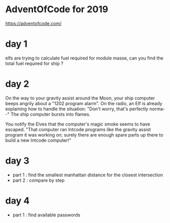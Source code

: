 # AdventOfCode for 2019

https://adventofcode.com/

# day 1
elfs are trying to calculate fuel required for module masse, can you find the total fuel required for ship ?

# day 2

On the way to your gravity assist around the Moon, your ship computer beeps angrily about a "1202 program alarm". On the radio, an Elf is already explaining how to handle the situation: "Don't worry, that's perfectly norma--" The ship computer bursts into flames.

You notify the Elves that the computer's magic smoke seems to have escaped. "That computer ran Intcode programs like the gravity assist program it was working on; surely there are enough spare parts up there to build a new Intcode computer!"

# day 3

- part 1 : find the smallest manhattan distance for the closest intersection
- part 2 : compare by step

# day 4

- part 1 : find available passwords
